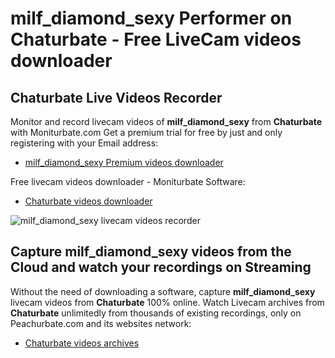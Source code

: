 # milf_diamond_sexy Performer on Chaturbate - Free LiveCam videos downloader

## Chaturbate Live Videos Recorder

Monitor and record livecam videos of **milf_diamond_sexy** from **Chaturbate** with Moniturbate.com
Get a premium trial for free by just and only registering with your Email address:
* [milf_diamond_sexy Premium videos downloader](https://moniturbate.com/request-demo-licence-key.html)

Free livecam videos downloader - Moniturbate Software:
* [Chaturbate videos downloader](https://moniturbate.com/moniturbate-download-software.html)

![milf_diamond_sexy livecam videos recorder](https://peachurnet.com/templates/moniturbate-software.png)


## Capture milf_diamond_sexy videos from the Cloud and watch your recordings on Streaming

Without the need of downloading a software, capture **milf_diamond_sexy** livecam videos from **Chaturbate** 100% online.
Watch Livecam archives from **Chaturbate** unlimitedly from thousands of existing recordings, only on Peachurbate.com and its websites network:
* [Chaturbate videos archives](https://peachurnet.com/)